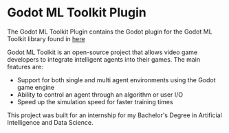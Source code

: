 # Godot ML Toolkit Plugin

The Godot ML Toolkit Plugin contains the Godot plugin for the Godot ML Toolkit library found in [here](https://github.com/campiao/godot_ml_agents_toolkit)

Godot ML Toolkit is an open-source project that allows video game developers to integrate intelligent agents into their games.
The main features are:
- Support for both single and multi agent environments using the Godot game engine
- Ability to control an agent through an algorithm or user I/O
- Speed up the simulation speed for faster training times

This project was built for an internship for my Bachelor's Degree in Artificial Intelligence and Data Science.


